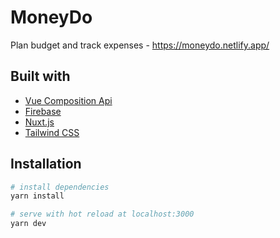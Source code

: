 # MoneyDo

Plan budget and track expenses - https://moneydo.netlify.app/

## Built with

- [Vue Composition Api](https://composition-api.vuejs.org/)
- [Firebase](https://firebase.google.com/)
- [Nuxt.js](https://nuxtjs.org)
- [Tailwind CSS](https://tailwindcss.com/)

## Installation

```bash
# install dependencies
yarn install

# serve with hot reload at localhost:3000
yarn dev
```

